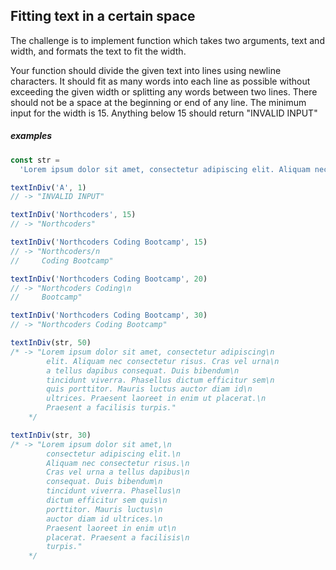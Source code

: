 ## Fitting text in a certain space

The challenge is to implement function which takes two arguments, text and width, and formats the text to fit the width.

Your function should divide the given text into lines using newline characters. It should fit as many words into each line as possible without exceeding the given width or splitting any words between two lines. There should not be a space at the beginning or end of any line. The minimum input for the width is 15. Anything below 15 should return "INVALID INPUT"

##### examples

```javascript
const str =
  'Lorem ipsum dolor sit amet, consectetur adipiscing elit. Aliquam nec consectetur risus. Cras vel urna a tellus dapibus consequat. Duis bibendum tincidunt viverra. Phasellus dictum efficitur sem quis porttitor. Mauris luctus auctor diam id ultrices. Praesent laoreet in enim ut placerat. Praesent a facilisis turpis.'
```

```javascript
textInDiv('A', 1)
// -> "INVALID INPUT"
```

```javascript
textInDiv('Northcoders', 15)
// -> "Northcoders"
```

```javascript
textInDiv('Northcoders Coding Bootcamp', 15)
// -> "Northcoders/n
//     Coding Bootcamp"
```

```javascript
textInDiv('Northcoders Coding Bootcamp', 20)
// -> "Northcoders Coding\n
//     Bootcamp"
```

```javascript
textInDiv('Northcoders Coding Bootcamp', 30)
// -> "Northcoders Coding Bootcamp"
```

```javascript
textInDiv(str, 50)
/* -> "Lorem ipsum dolor sit amet, consectetur adipiscing\n
        elit. Aliquam nec consectetur risus. Cras vel urna\n
        a tellus dapibus consequat. Duis bibendum\n
        tincidunt viverra. Phasellus dictum efficitur sem\n
        quis porttitor. Mauris luctus auctor diam id\n 
        ultrices. Praesent laoreet in enim ut placerat.\n
        Praesent a facilisis turpis."
    */
```

```javascript
textInDiv(str, 30)
/* -> "Lorem ipsum dolor sit amet,\n
        consectetur adipiscing elit.\n
        Aliquam nec consectetur risus.\n
        Cras vel urna a tellus dapibus\n
        consequat. Duis bibendum\n
        tincidunt viverra. Phasellus\n
        dictum efficitur sem quis\n
        porttitor. Mauris luctus\n
        auctor diam id ultrices.\n
        Praesent laoreet in enim ut\n
        placerat. Praesent a facilisis\n
        turpis."
    */
```
